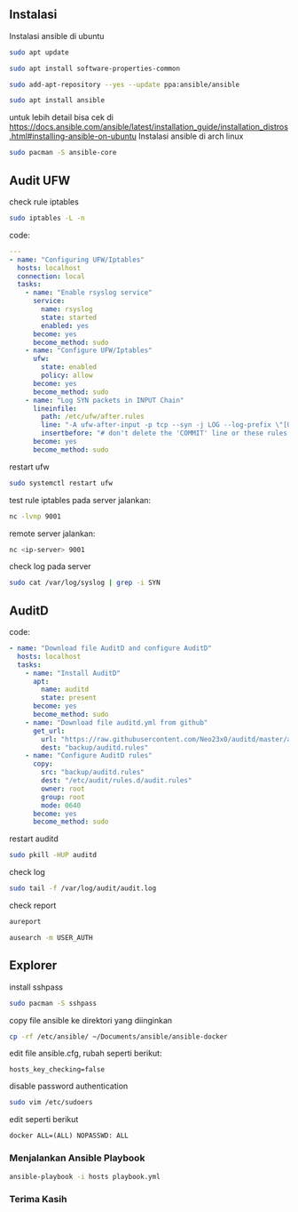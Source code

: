 ## Instalasi
Instalasi ansible di ubuntu

```sh
sudo apt update
```

```sh
sudo apt install software-properties-common
```

```sh
sudo add-apt-repository --yes --update ppa:ansible/ansible
```

```sh
sudo apt install ansible
```

untuk lebih detail bisa cek di https://docs.ansible.com/ansible/latest/installation_guide/installation_distros.html#installing-ansible-on-ubuntu
Instalasi ansible di arch linux

```sh
sudo pacman -S ansible-core
``` 

## Audit UFW

check rule iptables

```sh
sudo iptables -L -n 
```

code:

```yaml
---
- name: "Configuring UFW/Iptables"
  hosts: localhost
  connection: local
  tasks:
    - name: "Enable rsyslog service"
      service:
        name: rsyslog
        state: started
        enabled: yes
      become: yes
      become_method: sudo
    - name: "Configure UFW/Iptables"
      ufw:
        state: enabled
        policy: allow
      become: yes
      become_method: sudo
    - name: "Log SYN packets in INPUT Chain"
      lineinfile:
        path: /etc/ufw/after.rules
        line: "-A ufw-after-input -p tcp --syn -j LOG --log-prefix \"[UFW-SYN-LOG]\""
        insertbefore: "# don't delete the 'COMMIT' line or these rules won't be processed"
      become: yes
      become_method: sudo
``` 

restart ufw

```sh
sudo systemctl restart ufw
``` 

test rule iptables
pada server jalankan:

```sh
nc -lvnp 9001
```

remote server jalankan:

```sh
nc <ip-server> 9001
```

check log pada server

```sh
sudo cat /var/log/syslog | grep -i SYN
```

## AuditD

code:

```yaml
- name: "Download file AuditD and configure AuditD"
  hosts: localhost
  tasks:
    - name: "Install AuditD"
      apt:
        name: auditd
        state: present
      become: yes
      become_method: sudo
    - name: "Download file auditd.yml from github"
      get_url:
        url: "https://raw.githubusercontent.com/Neo23x0/auditd/master/audit.rules"
        dest: "backup/auditd.rules"
    - name: "Configure AuditD rules"
      copy:
        src: "backup/auditd.rules"
        dest: "/etc/audit/rules.d/audit.rules"
        owner: root
        group: root
        mode: 0640
      become: yes
      become_method: sudo
```

restart auditd

```sh
sudo pkill -HUP auditd
```

check log

```sh
sudo tail -f /var/log/audit/audit.log
```

check report

```sh
aureport
```

```sh
ausearch -m USER_AUTH
```

## Explorer

install sshpass

```sh
sudo pacman -S sshpass
```

copy file ansible ke direktori yang diinginkan

```sh
cp -rf /etc/ansible/ ~/Documents/ansible/ansible-docker
```

edit file ansible.cfg, rubah seperti berikut: 

```
hosts_key_checking=false
```

disable password authentication

```sh
sudo vim /etc/sudoers
```

edit seperti berikut

```
docker ALL=(ALL) NOPASSWD: ALL
```

### Menjalankan Ansible Playbook

```sh
ansible-playbook -i hosts playbook.yml
```

### Terima Kasih